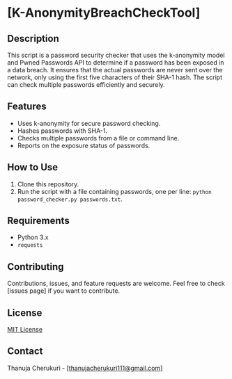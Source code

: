 # [K-AnonymityBreachCheckTool]

## Description
This script is a password security checker that uses the k-anonymity model and Pwned Passwords API to determine if a password has been exposed in a data breach. It ensures that the actual passwords are never sent over the network, only using the first five characters of their SHA-1 hash. The script can check multiple passwords efficiently and securely.

## Features
- Uses k-anonymity for secure password checking.
- Hashes passwords with SHA-1.
- Checks multiple passwords from a file or command line.
- Reports on the exposure status of passwords.

## How to Use
1. Clone this repository.
2. Run the script with a file containing passwords, one per line: `python password_checker.py passwords.txt`.

## Requirements
- Python 3.x
- `requests`

## Contributing
Contributions, issues, and feature requests are welcome. Feel free to check [issues page] if you want to contribute.

## License
[MIT License](LICENSE)

## Contact
Thanuja Cherukuri - [thanujacherukuri111@gmail.com]
